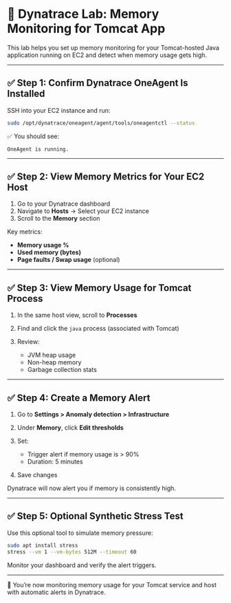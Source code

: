 # 🧠 Dynatrace Lab: Memory Monitoring for Tomcat App

This lab helps you set up memory monitoring for your Tomcat-hosted Java application running on EC2 and detect when memory usage gets high.

---

## ✅ Step 1: Confirm Dynatrace OneAgent Is Installed

SSH into your EC2 instance and run:

```bash
sudo /opt/dynatrace/oneagent/agent/tools/oneagentctl --status
```

✅ You should see:

```
OneAgent is running.
```

---

## ✅ Step 2: View Memory Metrics for Your EC2 Host

1. Go to your Dynatrace dashboard
2. Navigate to **Hosts** → Select your EC2 instance
3. Scroll to the **Memory** section

Key metrics:

* **Memory usage %**
* **Used memory (bytes)**
* **Page faults / Swap usage** (optional)

---

## ✅ Step 3: View Memory Usage for Tomcat Process

1. In the same host view, scroll to **Processes**
2. Find and click the `java` process (associated with Tomcat)
3. Review:

   * JVM heap usage
   * Non-heap memory
   * Garbage collection stats

---

## ✅ Step 4: Create a Memory Alert

1. Go to **Settings > Anomaly detection > Infrastructure**
2. Under **Memory**, click **Edit thresholds**
3. Set:

   * Trigger alert if memory usage is > 90%
   * Duration: 5 minutes
4. Save changes

Dynatrace will now alert you if memory is consistently high.

---

## ✅ Step 5: Optional Synthetic Stress Test

Use this optional tool to simulate memory pressure:

```bash
sudo apt install stress
stress --vm 1 --vm-bytes 512M --timeout 60
```

Monitor your dashboard and verify the alert triggers.

---

🎯 You’re now monitoring memory usage for your Tomcat service and host with automatic alerts in Dynatrace.
